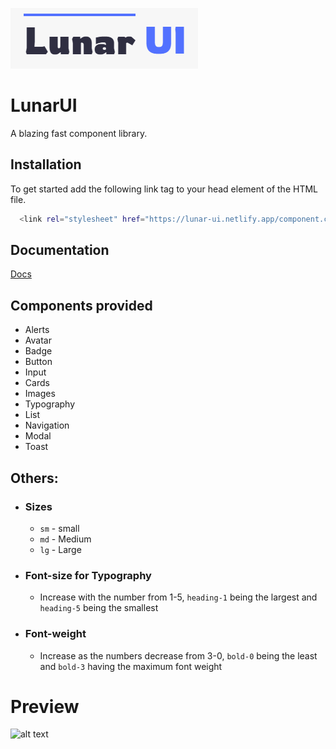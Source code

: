 
![Logo](./src/lunarui.png)


# LunarUI

A blazing fast component library.


## Installation

To get started add the following link tag to your head element of the HTML file.

```bash
  <link rel="stylesheet" href="https://lunar-ui.netlify.app/component.css" />
```
    
## Documentation

[Docs](https://lunar-ui.netlify.app/documentation.html)


## Components provided

- Alerts
- Avatar
- Badge
- Button
- Input
- Cards
- Images
- Typography
- List
- Navigation
- Modal
- Toast

## Others:
- ###  Sizes
    - ```sm``` - small
    - ```md``` - Medium
    - ```lg``` - Large
- ###  Font-size for Typography
    - Increase with the number from 1-5, ```heading-1``` being the largest and ```heading-5```  being the smallest
- ### Font-weight 
    - Increase as the numbers decrease from 3-0, ```bold-0``` being the least and ```bold-3```  having the maximum font weight

# Preview
![alt text](./src/uilib.gif)

